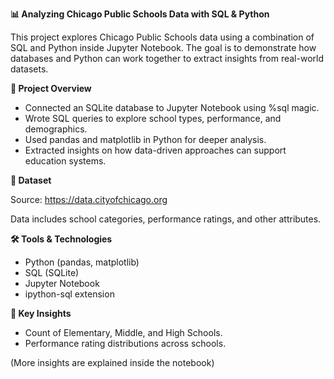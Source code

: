 **📊 Analyzing Chicago Public Schools Data with SQL & Python**

This project explores Chicago Public Schools data using a combination of SQL and Python inside Jupyter Notebook. The goal is to demonstrate how databases and Python can work together to extract insights from real-world datasets.

**🚀 Project Overview**

* Connected an SQLite database to Jupyter Notebook using %sql magic.
* Wrote SQL queries to explore school types, performance, and demographics.
* Used pandas and matplotlib in Python for deeper analysis.
* Extracted insights on how data-driven approaches can support education systems.

**📂 Dataset**

Source: https://data.cityofchicago.org

 Data includes school categories, performance ratings, and other attributes.

 **🛠️ Tools & Technologies**

* Python (pandas, matplotlib)
* SQL (SQLite)
* Jupyter Notebook
* ipython-sql extension

**📑 Key Insights**

* Count of Elementary, Middle, and High Schools.
* Performance rating distributions across schools.
  
(More insights are explained inside the notebook)
